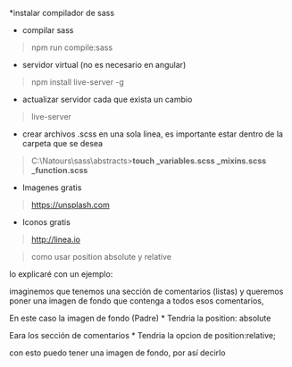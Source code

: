 *instalar compilador de sass
>

* compilar sass 
>npm run compile:sass

* servidor virtual (no es necesario en angular)
 
>npm install live-server -g

* actualizar servidor cada que exista un cambio

>live-server

* crear archivos .scss en una sola linea, es importante estar dentro de la carpeta que se desea 

>C:\Natours\sass\abstracts>**touch _variables.scss _mixins.scss _function.scss**

* Imagenes gratis

>https://unsplash.com

* Iconos gratis

>http://linea.io

> como usar position absolute y relative

lo explicaré con un ejemplo:

imaginemos que tenemos una sección de comentarios (listas) y queremos poner una imagen de fondo que contenga a todos esos comentarios,

En este caso la imagen de fondo (Padre)
    * Tendria la position: absolute
    
Eara los sección de comentarios
    * Tendria la opcion de position:relative;
    
con esto puedo tener una imagen de fondo, por así decirlo
